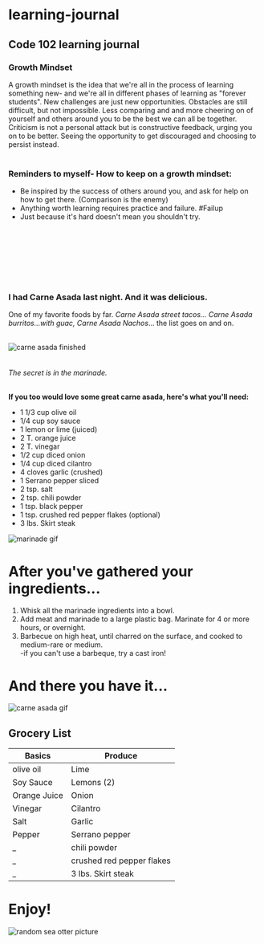 # learning-journal
## Code 102 learning journal

### Growth Mindset
A growth mindset is the idea that we're all in the process of learning something new- and we're all in different phases of learning as "forever students". New challenges are just new opportunities. Obstacles are still difficult, but not impossible. Less comparing and and more cheering on of yourself and others around you to be the best we can all be together. Criticism is not a personal attack but is constructive feedback, urging you on to be better. Seeing the opportunity to get discouraged and choosing to persist instead. 
<br></br>
### Reminders to myself- How to keep on a growth mindset: 
- Be inspired by the success of others around you, and ask for help on how to get there. (Comparison is the enemy)
- Anything worth learning requires practice and failure. #Failup
- Just because it's hard doesn't mean you shouldn't try. 
<br></br><br></br><br></br><br></br>


### I had Carne Asada last night. And it was delicious.

One of my favorite foods by far. *Carne Asada street tacos... Carne Asada burritos...with guac, Carne Asada Nachos*... the list goes on and on.
<br></br> 

![carne asada finished](https://images.unsplash.com/photo-1586840239918-bbbc9cfff948?ixlib=rb-1.2.1&ixid=eyJhcHBfaWQiOjEyMDd9&auto=format&fit=crop&w=900&q=60)
<br>
<br>
<br>
*The secret is in the marinade.*
<br></br> 

**If you too would love some great carne asada, here's what you'll need:**

- 1 1/3 cup olive oil
- 1/4 cup soy sauce
- 1 lemon or lime (juiced)
- 2 T. orange juice
- 2 T. vinegar
- 1/2 cup diced onion
- 1/4 cup diced cilantro
- 4 cloves garlic (crushed)
- 1 Serrano pepper sliced
- 2 tsp. salt
- 2 tsp. chili powder
- 1 tsp. black pepper
- 1 tsp. crushed red pepper flakes (optional)
- 3 lbs. Skirt steak

![marinade gif](https://media3.giphy.com/media/l4SHS5CojUqEpZsEI4/giphy.gif)

# After you've gathered your ingredients...
1. Whisk all the marinade ingredients into a bowl.
1. Add meat and marinade to a large plastic bag. Marinate for 4 or more hours, or overnight.
1. Barbecue on high heat, until charred on the surface, and cooked to medium-rare or medium.
<br> -if you can't use a barbeque, try a cast iron!

# And there you have it... 

![carne asada gif](https://media3.giphy.com/media/lONiIfqqm0My4o1bPW/giphy.gif)


## Grocery List

Basics | Produce
------------ | -------------
olive oil | Lime
Soy Sauce | Lemons (2)
Orange Juice | Onion
Vinegar| Cilantro
Salt | Garlic
Pepper | Serrano pepper
_ | chili powder
_ | crushed red pepper flakes
_ | 3 lbs. Skirt steak

# Enjoy! 

![random sea otter picture](https://cdn.imgbin.com/4/0/13/imgbin-cartoon-otter-qHpNBHVCZyEucU9qtYMQ9F3gV.jpg)

